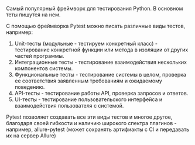 Самый популярный фреймворк для тестирования Python. В основном теты пишутся на нем.

С помощью фреймворка Pytest можно писать различные виды тестов, например:

1. Unit-тесты (модульные - тестируем конкретный класс) - тестирование конкретной функции или метода в изоляции от других частей программы.
2. Интеграционные тесты - тестирование взаимодействия нескольких компонентов системы.
3. Функциональные тесты - тестирование системы в целом, проверка ее соответствия заявленным требованиям и ожидаемому поведению.
4. API-тесты - тестирование работы API, проверка запросов и ответов.
5. UI-тесты - тестирование пользовательского интерфейса и взаимодействия пользователя с системой.

Pytest позволяет создавать все эти виды тестов и многое другое, благодаря своей гибкости и наличию широкого спектра плагинов - например, allure-pytest (может сохранять артифиакты с CI и передавать их на сервер Allure)

